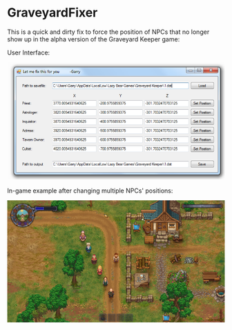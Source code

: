 # GraveyardFixer
This is a quick and dirty fix to force the position of NPCs that no longer show up in the alpha version of the Graveyard Keeper game:

User Interface:

![GraveyardFixer UI](https://raw.githubusercontent.com/790RobotHead/GraveyardFixer/master/GraveyardFixerUI.png)



In-game example after changing multiple NPCs' positions:

![In-game example](https://raw.githubusercontent.com/790RobotHead/GraveyardFixer/master/GraveyardFixerInGame.png)
